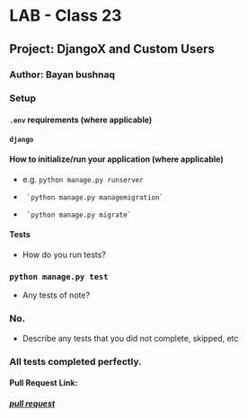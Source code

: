 # LAB - Class 23

## Project: DjangoX and Custom Users

### Author: Bayan bushnaq



### Setup

#### `.env` requirements (where applicable)
#### `django` 



#### How to initialize/run your application (where applicable)

- e.g. `python manage.py runserver`
-      `python manage.py managemigration`
-      `python manage.py migrate`



#### Tests

- How do you run tests?
### `python manage.py test`
- Any tests of note?
### No.
- Describe any tests that you did not complete, skipped, etc
### All tests completed perfectly.

#### Pull Request Link:
##### [pull request]()